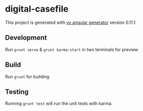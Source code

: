 # digital-casefile

This project is generated with [yo angular generator](https://github.com/yeoman/generator-angular)
version 0.11.1.

## Development

Run `grunt serve` & `grunt karma:start` in two terminals for preview.

## Build

Run `grunt` for building

## Testing

Running `grunt test` will run the unit tests with karma.
